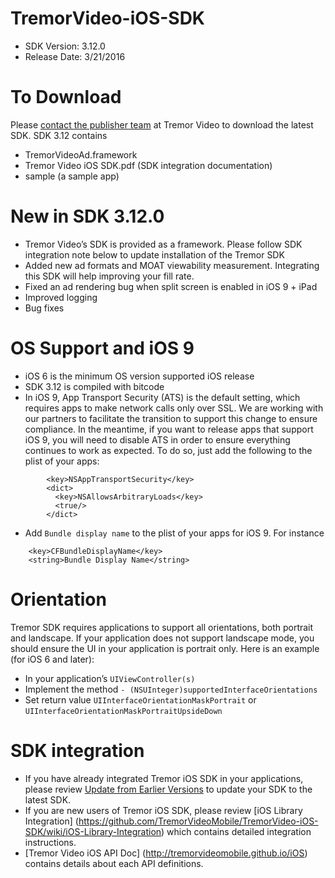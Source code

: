 # TremorVideo-iOS-SDK

- SDK Version: 3.12.0
- Release Date: 3/21/2016

# To Download
Please [contact the publisher team](PublisherManagement@Tremorvideo.com) at Tremor Video to download the latest SDK. SDK 3.12 contains
- TremorVideoAd.framework
- Tremor Video iOS SDK.pdf (SDK integration documentation)
- sample (a sample app)

# New in SDK 3.12.0
- Tremor Video’s SDK is provided as a framework. Please follow SDK integration note below to update installation of the Tremor SDK
- Added new ad formats and MOAT viewability measurement. Integrating this SDK will help improving your fill rate.
- Fixed an ad rendering bug when split screen is enabled in iOS 9 + iPad
- Improved logging
- Bug fixes

# OS Support and iOS 9
- iOS 6 is the minimum OS version supported iOS release
- SDK 3.12 is compiled with bitcode
- In iOS 9, App Transport Security (ATS) is the default setting, which requires apps to make
network calls only over SSL. We are working with our partners to facilitate the transition to support this change to ensure compliance. In the meantime, if you want to release apps that support iOS 9, you will need to disable ATS in order to ensure everything continues to work as expected. To do so, just add the following to the plist of your apps:
```
        <key>NSAppTransportSecurity</key> 
        <dict>
          <key>NSAllowsArbitraryLoads</key>
          <true/>
        </dict>
```
- Add `Bundle display name` to the plist of your apps for iOS 9. For instance
```
	<key>CFBundleDisplayName</key>
	<string>Bundle Display Name</string>
```

# Orientation
Tremor SDK requires applications to support all orientations, both portrait and landscape. If your application does not support landscape mode, you should ensure the UI in your application is portrait only. Here is an example (for iOS 6 and later):
- In your application’s `UIViewController(s)`
- Implement the method `- (NSUInteger)supportedInterfaceOrientations`
- Set return value `UIInterfaceOrientationMaskPortrait` or `UIInterfaceOrientationMaskPortraitUpsideDown`

# SDK integration
- If you have already integrated Tremor iOS SDK in your applications, please review [Update from Earlier Versions](https://github.com/TremorVideoMobile/TremorVideo-iOS-SDK/wiki/Updating-from-Earlier-Versions) to update your SDK to the latest SDK.
- If you are new users of Tremor iOS SDK, please review [iOS Library Integration] (https://github.com/TremorVideoMobile/TremorVideo-iOS-SDK/wiki/iOS-Library-Integration) which contains detailed integration instructions.
- [Tremor Video iOS API Doc] (http://tremorvideomobile.github.io/iOS) contains details about each API definitions.
